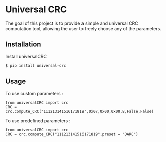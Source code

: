 # Universal CRC

The goal of this project is to provide a simple and universal CRC computation tool, allowing the user to freely choose any of the parameters.

## Installation

Install universalCRC

    $ pip install universal-crc

## Usage

To use custom parameters :

	from universalCRC import crc
	CRC = crc.compute_CRC("111213141516171819",0x07,0x00,0x00,8,False,False)

To use predefined parameters :

	from universalCRC import crc
	CRC = crc.compute_CRC("111213141516171819",preset = "DARC")
